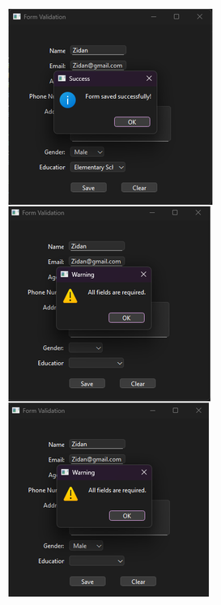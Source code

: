 ![Screenshot tampilan form](pv25-week5/Gambar1.png)
![Screenshot tampilan form](pv25-week5/Gambar2.png)
![Screenshot tampilan form](pv25-week5/Gambar3.png)



